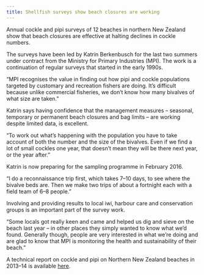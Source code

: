 ```yaml
---
title: Shellfish surveys show beach closures are working
---
```


Annual cockle and pipi surveys of 12 beaches in northern New
Zealand show that beach closures are effective at halting 
declines in cockle numbers. 

<!--more-->

The surveys have been led by Katrin Berkenbusch for the last two summers 
under contract from the Ministry for Primary Industries (MPI).  The work is a 
continuation of regular surveys that started in the early 1990s. 

“MPI recognises the value in finding out how pipi and cockle populations 
targeted by customary and recreation fishers are doing. It’s difficult because 
unlike commercial fisheries, we don’t know how many bivalves of what size are 
taken.”

Katrin says having confidence that the management measures – seasonal, 
temporary or permanent beach closures and bag limits – are working despite 
limited data, is excellent.

“To work out what’s happening with the population you have to take account of 
both the number and the size of the bivalves. Even if we find a lot of small cockles 
one year, that doesn’t mean they will be there next year, or the year after.”

Katrin is now preparing for the sampling programme in February 2016.

“I do a reconnaissance trip first, which takes 7–10 days, to see where the bivalve 
beds are. Then we make two trips of about a fortnight each with a field team of 
6–8 people.”

Involving and providing results to local iwi, harbour care and conservation 
groups is an important part of the survey work. 

“Some locals got really keen and came and helped us dig and sieve on the beach 
last year – in other places they simply wanted to know what we’d found. 
Generally though, people are very interested in what we’re doing and are glad to 
know that MPI is monitoring the health and sustainability of their beach.”

A technical report on cockle and pipi on Northern New Zealand beaches in 2013–14 is
available [here](/publications/berkenbusch_intertidal_2015.html).

